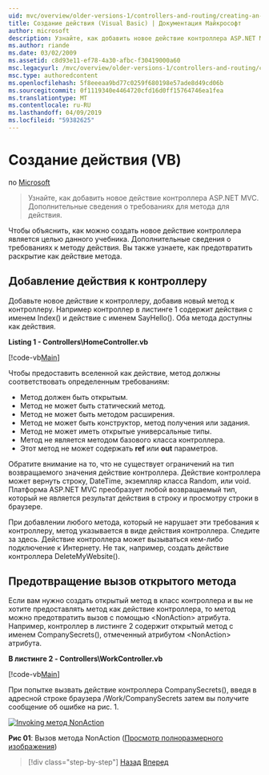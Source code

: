```yaml
---
uid: mvc/overview/older-versions-1/controllers-and-routing/creating-an-action-vb
title: Создание действия (Visual Basic) | Документация Майкрософт
author: microsoft
description: Узнайте, как добавить новое действие контроллера ASP.NET MVC. Дополнительные сведения о требованиях для метода для действия.
ms.author: riande
ms.date: 03/02/2009
ms.assetid: c8d93e11-ef78-4a30-afbc-f30419000a60
msc.legacyurl: /mvc/overview/older-versions-1/controllers-and-routing/creating-an-action-vb
msc.type: authoredcontent
ms.openlocfilehash: 5f8eeeaa9bd77c0259f680198e57ade8d49cd06b
ms.sourcegitcommit: 0f1119340e4464720cfd16d0ff15764746ea1fea
ms.translationtype: MT
ms.contentlocale: ru-RU
ms.lasthandoff: 04/09/2019
ms.locfileid: "59382625"
---
```

# <a name="creating-an-action-vb"></a>Создание действия (VB)

по [Microsoft](https://github.com/microsoft)

> Узнайте, как добавить новое действие контроллера ASP.NET MVC. Дополнительные сведения о требованиях для метода для действия.


Чтобы объяснить, как можно создать новое действие контроллера является целью данного учебника. Дополнительные сведения о требованиях к методу действия. Вы также узнаете, как предотвратить раскрытие как действие метода.

## <a name="adding-an-action-to-a-controller"></a>Добавление действия к контроллеру

Добавьте новое действие к контроллеру, добавив новый метод к контроллеру. Например контроллер в листинге 1 содержит действия с именем Index() и действие с именем SayHello(). Оба метода доступны как действия.

**Listing 1 - Controllers\HomeController.vb**

[!code-vb[Main](creating-an-action-vb/samples/sample1.vb)]

Чтобы предоставить вселенной как действие, метод должны соответствовать определенным требованиям:

- Метод должен быть открытым.
- Метод не может быть статический метод.
- Метод не может быть методом расширения.
- Метод не может быть конструктор, метод получения или задания.
- Метод не может иметь открытые универсальные типы.
- Метод не является методом базового класса контроллера.
- Этот метод не может содержать **ref** или **out** параметров.

Обратите внимание на то, что не существует ограничений на тип возвращаемого значения действие контроллера. Действие контроллера может вернуть строку, DateTime, экземпляр класса Random, или void. Платформа ASP.NET MVC преобразует любой возвращаемый тип, который не является результат действия в строку и просмотру строки в браузере.

При добавлении любого метода, который не нарушает эти требования к контроллеру, метод указывается в виде действия контроллера. Следите за здесь. Действие контроллера может вызываться кем-либо подключение к Интернету. Не так, например, создать действие контроллера DeleteMyWebsite().

## <a name="preventing-a-public-method-from-being-invoked"></a>Предотвращение вызов открытого метода

Если вам нужно создать открытый метод в класс контроллера и вы не хотите предоставлять метод как действие контроллера, то метод можно предотвратить вызов с помощью &lt;NonAction&gt; атрибута. Например, контроллер в листинге 2 содержит открытый метод с именем CompanySecrets(), отмеченный атрибутом &lt;NonAction&gt; атрибута.

**В листинге 2 - Controllers\WorkController.vb**

[!code-vb[Main](creating-an-action-vb/samples/sample2.vb)]

При попытке вызвать действие контроллера CompanySecrets(), введя в адресной строке браузера /Work/CompanySecrets затем вы получите сообщение об ошибке на рис. 1.


[![Invoking метод NonAction](creating-an-action-vb/_static/image1.jpg)](creating-an-action-vb/_static/image1.png)

**Рис 01**: Вызов метода NonAction ([Просмотр полноразмерного изображения](creating-an-action-vb/_static/image2.png))

> [!div class="step-by-step"]
> [Назад](creating-a-controller-vb.md)
> [Вперед](aspnet-mvc-controllers-overview-cs.md)
